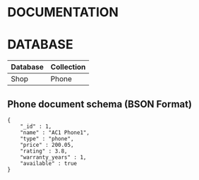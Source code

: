 # DOCUMENTATION 

# DATABASE 

| Database | Collection | 
| ----- | ---- | 
| Shop | Phone |

## Phone document schema (BSON Format)

```
{ 
	"_id" : 1,
	"name" : "AC1 Phone1",
	"type" : "phone",
	"price" : 200.05,
	"rating" : 3.8,
	"warranty_years" : 1, 
	"available" : true 
}
``` 